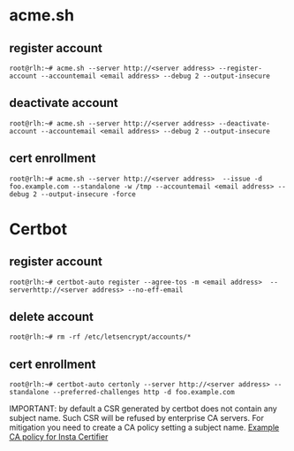 # acme.sh

## register account
```
root@rlh:~# acme.sh --server http://<server address> --register-account --accountemail <email address> --debug 2 --output-insecure
```

## deactivate account
```
root@rlh:~# acme.sh --server http://<server address> --deactivate-account --accountemail <email address> --debug 2 --output-insecure
```

## cert enrollment
```
root@rlh:~# acme.sh --server http://<server address>  --issue -d foo.example.com --standalone -w /tmp --accountemail <email address> --debug 2 --output-insecure -force
```

# Certbot

## register account
```
root@rlh:~# certbot-auto register --agree-tos -m <email address>  --serverhttp://<server address> --no-eff-email
```

## delete account
```
root@rlh:~# rm -rf /etc/letsencrypt/accounts/*
```

## cert enrollment
```
root@rlh:~# certbot-auto certonly --server http://<server address> --standalone --preferred-challenges http -d foo.example.com
```

IMPORTANT: by default a CSR generated by certbot does not contain any subject name. Such CSR will be refused by enterprise CA servers. For mitigation you need to create a CA policy setting a subject name.
[Example CA policy for Insta Certifier](certifier.md)


